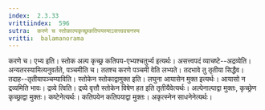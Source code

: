 ```yaml
---
index:  2.3.33
vrittiindex:  596
sutra:  करणे च स्तोकाल्पकृच्छ्रकतिपयस्याऽसत्त्ववचनस्य
vritti:  balamanorama 
---
```


करणे च। एभ्य इति। स्तोक अल्प कृच्छ्र कतिपय-एभ्यश्चतुर्भ्य इत्यर्थः। असत्त्वपदं व्याचष्टे--अद्रव्येति। अन्यतरस्यामित्यनुवर्तते, पञ्चमीति च। ततश्च करणे पञ्चमी वेति लभ्यते। तदभावे तु तृतीया सिद्धैव। तदाह--तृतीयापञ्चम्याविति। स्तोकेन स्तोकाद्वामुक्त इति। लघुना आयासेन मुक्त इत्यर्थः। आयासो न द्रव्यमिति भावः। द्रव्ये त्विति। द्रव्ये वृत्तौ स्तोकेन विषेण हत इति तृतीयैवेत्यर्थः। अल्पेनाल्पाद्वा मुक्तः, कृच्छ्रेण कृच्छ्राद्वा मुक्तः। कष्टेनेत्यर्थः। कतिपयेन कतिपयाद्वा मुक्तः। अकृत्स्नेन साधनेनेत्यर्थः। 

